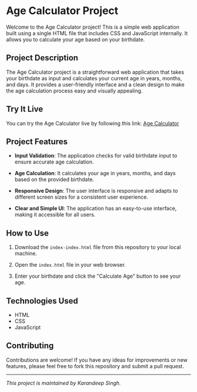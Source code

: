 # Age Calculator Project

Welcome to the Age Calculator project! This is a simple web application built using a single HTML file that includes CSS and JavaScript internally. It allows you to calculate your age based on your birthdate.

## Project Description

The Age Calculator project is a straightforward web application that takes your birthdate as input and calculates your current age in years, months, and days. It provides a user-friendly interface and a clean design to make the age calculation process easy and visually appealing.

## Try It Live

You can try the Age Calculator live by following this link: [Age Calculator](https://karan9927.github.io/JavaScript/Age%20Calculator/)

## Project Features

- **Input Validation**: The application checks for valid birthdate input to ensure accurate age calculation.

- **Age Calculation**: It calculates your age in years, months, and days based on the provided birthdate.

- **Responsive Design**: The user interface is responsive and adapts to different screen sizes for a consistent user experience.

- **Clear and Simple UI**: The application has an easy-to-use interface, making it accessible for all users.

## How to Use

1. Download the `index-index.html` file from this repository to your local machine.

2. Open the `index.html` file in your web browser.

3. Enter your birthdate and click the "Calculate Age" button to see your age.

## Technologies Used

- HTML
- CSS
- JavaScript

## Contributing

Contributions are welcome! If you have any ideas for improvements or new features, please feel free to fork this repository and submit a pull request.

---

_This project is maintained by Karandeep Singh._
